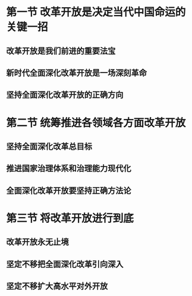 # 第一节 改革开放是决定当代中国命运的关键一招

## 改革开放是我们前进的重要法宝

## 新时代全面深化改革开放是一场深刻革命

## 坚持全面深化改革开放的正确方向

# 第二节 统筹推进各领域各方面改革开放

## 坚持全面深化改革总目标

## 推进国家治理体系和治理能力现代化

## 全面深化改革开放要坚持正确方法论

# 第三节 将改革开放进行到底

## 改革开放永无止境

## 坚定不移把全面深化改革引向深入

## 坚定不移扩大高水平对外开放
